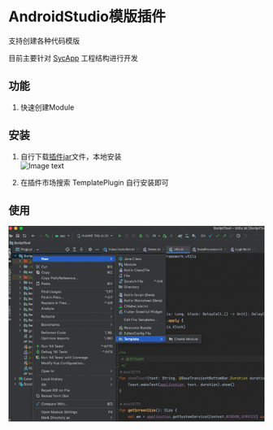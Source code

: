 # AndroidStudio模版插件
  支持创建各种代码模版  
  
  目前主要针对 [SycApp](https://github.com/zcys12173/SycApp) 工程结构进行开发  
  
  
## 功能
1. 快速创建Module
 
## 安装  
1. 自行下载[插件jar](https://github.com/zcys12173/TemplatePlugin/tree/main/release/TemplatePlugin-1.0.0-SNAPSHOT.jar)文件，本地安装  
![Image text](https://raw.githubusercontent.com/zcys12173/TemplatePlugin/main/images/install.png)  

2. 在插件市场搜索 TemplatePlugin 自行安装即可


## 使用
![Image text](https://raw.githubusercontent.com/zcys12173/TemplatePlugin/main/images/use.png)
